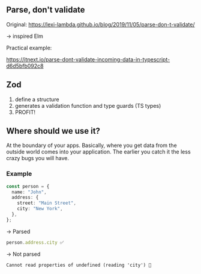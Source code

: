 ## Parse, don't validate

Original: https://lexi-lambda.github.io/blog/2019/11/05/parse-don-t-validate/

-> inspired Elm

Practical example:

https://itnext.io/parse-dont-validate-incoming-data-in-typescript-d6d5bfb092c8

## Zod

1. define a structure
2. generates a validation function and type guards (TS types)
3. PROFIT!

## Where should we use it?

At the boundary of your apps. Basically, where you get data from the outside world comes into your application. The earlier you catch it the less crazy bugs you will have.

### Example

```ts
const person = {
  name: "John",
  address: {
    street: "Main Street",
    city: "New York",
  },
};
```

-> Parsed

```ts
person.address.city ✅
```

-> Not parsed

```
Cannot read properties of undefined (reading 'city') 🤬
```
